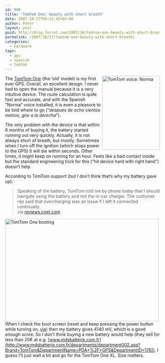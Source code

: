 ```yaml
---
id: 900
title: 'TomTom One: beauty with short breath'
date: 2007-10-27T09:32:45+02:00
author: Peter
layout: post
guid: http://blog.forret.com/2007/10/tomtom-one-beauty-with-short-breath/
permalink: /2007/10/27/tomtom-one-beauty-with-short-breath/
categories:
  - hardware
tags:
  - gps
  - spanish
  - tomtom
---
```

[<img  width="188" src="http://farm1.static.flickr.com/101/306909170_9c5ce48c94_m.jpg" alt="TomTom voice: Norma" height="240" style="float: right" />](http://www.flickr.com/photos/pforret/306909170/ "Photo Sharing") The [TomTom One](http://www.tomtom.com/products/product.php?ID=233&Category=14&Lid=5) (the &#8216;old&#8217; model) is my first ever GPS. Overall, an excellent design. I never had to open the manual because it is a very intuitive device. The route calculation is quite fast and accurate, and with the Spanish &#8220;Norma&#8221; voice installed, it is even a pleasure to be told where to go (&#8220;_despues de ocho cientos metros, gire a la derecha_&#8220;).

The only problem with the device is that within 6 months of buying it, the battery started running out very quickly. Actually, it is not always short of breath, but mostly. Sometimes when I turn off the ignition (which stops power to the GPS) it will die within seconds. Other times, it might keep on running for an hour. Feels like a bad contact inside but the standard engineering trick for this (&#8220;hit device hard with right hand&#8221;) doesn&#8217;t help.

According to TomTom support (but I don&#8217;t think that&#8217;s why my battery gave up):

> Speaking of the battery, TomTom told me by phone today that I should navigate using the battery and not the in-car charger. The customer rep said that overcharging was an issue if I left it connected continually.  
> via [reviews.cnet.com](http://reviews.cnet.com/car-gps-navigation/tomtom-one/4869-3430_7-32026663.html?messageSiteID=7&messageID=2150290&cval=2150290;2151698&ctype=msgid;cmsgid&commentMessageID=2151698)

[<img  width="500" src="http://farm3.static.flickr.com/2033/1771844270_35d2285688.jpg" alt="TomTom One booting" height="333" />](http://www.flickr.com/photos/pforret/1771844270/ "Photo Sharing")  
When I check the boot screen (reset and keep pressing the power button while turning on, [via](http://www.jouwnav.nl/forum/lofiversion/index.php/t5561.html)) then my battery gives 4140 mV, which is a good enough score. So I don&#8217;t think buying a new battery would help (they sell for less than 20€ at e.g. [www.mdsbatterie.com.fr](http://www.mdsbatterie.com.fr/departments/department002.asp?Brand=TomTom&DepartmentName=PDA+%2F+GPS&DepartmentID=176)). I guess I&#8217;ll just wait a bit and go for the TomTom One XL. Size matters.
